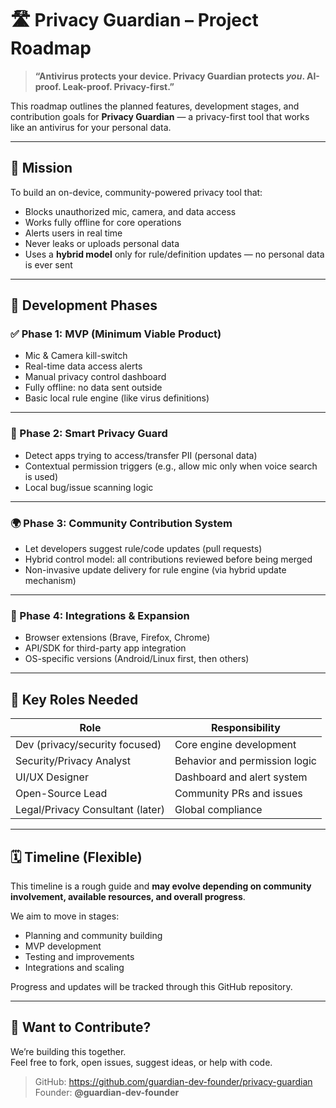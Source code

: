 # 🛣️ Privacy Guardian – Project Roadmap

> **“Antivirus protects your device. Privacy Guardian protects *you*. AI-proof. Leak-proof. Privacy-first.”**

This roadmap outlines the planned features, development stages, and contribution goals for **Privacy Guardian** — a privacy-first tool that works like an antivirus for your personal data.

---

## 🎯 Mission

To build an on-device, community-powered privacy tool that:
- Blocks unauthorized mic, camera, and data access  
- Works fully offline for core operations  
- Alerts users in real time  
- Never leaks or uploads personal data  
- Uses a **hybrid model** only for rule/definition updates — no personal data is ever sent  

---

## 🧩 Development Phases

### ✅ Phase 1: MVP (Minimum Viable Product)
- Mic & Camera kill-switch  
- Real-time data access alerts  
- Manual privacy control dashboard  
- Fully offline: no data sent outside  
- Basic local rule engine (like virus definitions)  

---

### 🚧 Phase 2: Smart Privacy Guard
- Detect apps trying to access/transfer PII (personal data)  
- Contextual permission triggers (e.g., allow mic only when voice search is used)  
- Local bug/issue scanning logic  

---

### 🌍 Phase 3: Community Contribution System
- Let developers suggest rule/code updates (pull requests)  
- Hybrid control model: all contributions reviewed before being merged  
- Non-invasive update delivery for rule engine (via hybrid update mechanism)  

---

### 🔌 Phase 4: Integrations & Expansion
- Browser extensions (Brave, Firefox, Chrome)  
- API/SDK for third-party app integration  
- OS-specific versions (Android/Linux first, then others)  

---

## 🧠 Key Roles Needed

| Role | Responsibility |
|------|----------------|
| Dev (privacy/security focused) | Core engine development |
| Security/Privacy Analyst | Behavior and permission logic |
| UI/UX Designer | Dashboard and alert system |
| Open-Source Lead | Community PRs and issues |
| Legal/Privacy Consultant (later) | Global compliance |

---

## 🗓️ Timeline (Flexible)

This timeline is a rough guide and **may evolve depending on community involvement, available resources, and overall progress**.

We aim to move in stages:
- Planning and community building  
- MVP development  
- Testing and improvements  
- Integrations and scaling  

Progress and updates will be tracked through this GitHub repository.

---

## 🤝 Want to Contribute?

We’re building this together.  
Feel free to fork, open issues, suggest ideas, or help with code.

> GitHub: https://github.com/guardian-dev-founder/privacy-guardian  
> Founder: **@guardian-dev-founder**
